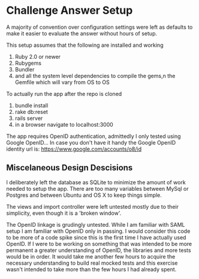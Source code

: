 # Challenge Answer Setup

A majority of convention over configuration settings were left as defaults to make it easier to evaluate the answer without hours of setup.

This setup assumes that the following are installed and working

1. Ruby 2.0 or newer
1. Rubygems
1. Bundler
1. and all the system level dependencies to compile the gems,n the Gemfile which will vary from OS to OS

To actually run the app after the repo is cloned

1. bundle install
1. rake db:reset
1. rails server
1. in a browser navigate to localhost:3000

The app requires OpenID authentication, admittedly I only tested using Google OpenID...
In case you don't have it handy the Google OpenID identity url is:
https://www.google.com/accounts/o8/id


## Miscelaneous Design Descisions

I deliberately left the database as SQLite to minimize the amount of work needed to setup the app. There are too many variables between MySql or Postgres and between Ubuntu and OS X to keep things simple.

The views and import controller were left untested mostly due to their simplicity, even though it is a 'broken window'.

The OpenID linkage is grudingly untested. While I am familiar with SAML setup I am familiar with OpenID only in passing. I would consider this code to be more of a code spike since this is the first time I have actually used OpenID. If I were to be working on something that was intended to be more permanent a greater understanding of OpenID, the libraries and more tests would be in order. It would take me another few hours to acquire the necessary understanding to build real mocked tests and this exercise wasn't intended to take more than the few hours I had already spent.
